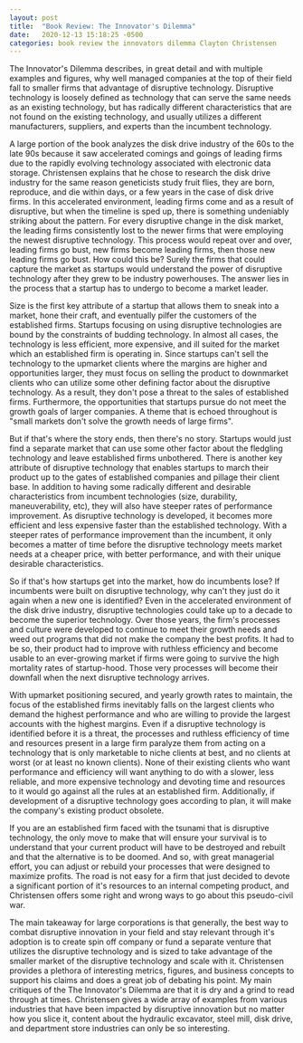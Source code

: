 ```yaml
---
layout: post
title:  "Book Review: The Innovator's Dilemma"
date:   2020-12-13 15:18:25 -0500
categories: book review the innovators dilemma Clayton Christensen
---
```

The Innovator's Dilemma describes, in great detail and with multiple examples and figures, why well managed companies at the top of their field fall to smaller firms that advantage of disruptive technology. Disruptive technology is loosely defined as technology that can serve the same needs as an existing technology, but has radically different characteristics that are not found on the existing technology, and usually utilizes a different manufacturers, suppliers, and experts than the incumbent technology.

A large portion of the book analyzes the disk drive industry of the 60s to the late 90s because it saw accelerated comings and goings of leading firms due to the rapidly evolving technology associated with electronic data storage. Christensen explains that he chose to research the disk drive industry for the same reason geneticists study fruit flies, they are born, reproduce, and die within days, or a few years in the case of disk drive firms. In this accelerated environment, leading firms come and as a result of disruptive, but when the timeline is sped up, there is something undeniably striking about the pattern. For every disruptive change in the disk market, the leading firms consistently lost to the newer firms that were employing the newest disruptive technology. This process would repeat over and over, leading firms go bust, new firms become leading firms, then those new leading firms go bust. How could this be? Surely the firms that could capture the market as startups would understand the power of disruptive technology after they grew to be industry powerhouses. The answer lies in the process that a startup has to undergo to become a market leader.

Size is the first key attribute of a startup that allows them to sneak into a market, hone their craft, and eventually pilfer the customers of the established firms. Startups focusing on using disruptive technologies are bound by the constraints of budding technology. In almost all cases, the technology is less efficient, more expensive, and ill suited for the market which an established firm is operating in. Since startups can't sell the technology to the upmarket clients where the margins are higher and opportunities larger, they must focus on selling the product to downmarket clients who can utilize some other defining factor about the disruptive technology. As a result, they don't pose a threat to the sales of established firms. Furthermore, the opportunities that startups pursue do not meet the growth goals of larger companies. A theme that is echoed throughout is "small markets don't solve the growth needs of large firms".

But if that's where the story ends, then there's no story. Startups would just find a separate market that can use some other factor about the fledgling technology and leave established firms unbothered. There is another key attribute of disruptive technology that enables startups to march their product up to the gates of established companies and pillage their client base. In addition to having some radically different and desirable characteristics from incumbent technologies (size, durability, maneuverability, etc), they will also have steeper rates of performance improvement. As disruptive technology is developed, it becomes more efficient and less expensive faster than the established technology. With a steeper rates of performance improvement than the incumbent, it only becomes a matter of time before the disruptive technology meets market needs at a cheaper price, with better performance, and with their unique desirable characteristics.

So if that's how startups get into the market, how do incumbents lose? If incumbents were built on disruptive technology, why can't they just do it again when a new one is identified? Even in the accelerated environment of the disk drive industry, disruptive technologies could take up to a decade to become the superior technology. Over those years, the firm's processes and culture were developed to continue to meet their growth needs and weed out programs that did not make the company the best profits. It had to be so, their product had to improve with ruthless efficiency and become usable to an ever-growing market if firms were going to survive the high mortality rates of startup-hood. Those very processes will become their downfall when the next disruptive technology arrives. 

With upmarket positioning secured, and yearly growth rates to maintain, the focus of the established firms inevitably falls on the largest clients who demand the highest performance and who are willing to provide the largest accounts with the highest margins. Even if a disruptive technology is identified before it is a threat, the processes and ruthless efficiency of time and resources present in a large firm paralyze them from acting on a technology that is only marketable to niche clients at best, and no clients at worst (or at least no known clients). None of their existing clients who want performance and efficiency will want anything to do with a slower, less reliable, and more expensive technology and devoting time and resources to it would go against all the rules at an established firm. Additionally, if development of a disruptive technology goes according to plan, it will make the company's existing product obsolete.  

If you are an established firm faced with the tsunami that is disruptive technology, the only move to make that will ensure your survival is to understand that your current product will have to be destroyed and rebuilt and that the alternative is to be doomed. And so, with great managerial effort, you can adjust or rebuild your processes that were designed to maximize profits. The road is not easy for a firm that just decided to devote a significant portion of it's resources to an internal competing product, and Christensen offers some right and wrong ways to go about this pseudo-civil war.

The main takeaway for large corporations is that generally, the best way to combat disruptive innovation in your field and stay relevant through it's adoption is to create spin off company or fund a separate venture that utilizes the disruptive technology and is sized to take advantage of the smaller market of the disruptive technology and scale with it. Christensen provides a plethora of interesting metrics, figures, and business concepts to support his claims and does a great job of debating his point. My main critiques of the The Innovator's Dilemma are that it is dry and a grind to read through at times. Christensen gives a wide array of examples from various industries that have been impacted by disruptive innovation but no matter how you slice it, content about the hydraulic excavator, steel mill, disk drive, and department store industries can only be so interesting.